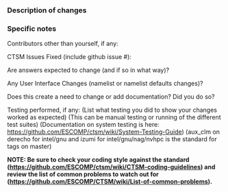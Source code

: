 ### Description of changes

### Specific notes

Contributors other than yourself, if any:

CTSM Issues Fixed (include github issue #):

Are answers expected to change (and if so in what way)?

Any User Interface Changes (namelist or namelist defaults changes)?

Does this create a need to change or add documentation? Did you do so?

Testing performed, if any:
(List what testing you did to show your changes worked as expected)
(This can be manual testing or running of the different test suites)
(Documentation on system testing is here: https://github.com/ESCOMP/ctsm/wiki/System-Testing-Guide)
(aux_clm on derecho for intel/gnu and izumi for intel/gnu/nag/nvhpc is the standard for tags on master)

**NOTE: Be sure to check your coding style against the standard
(https://github.com/ESCOMP/ctsm/wiki/CTSM-coding-guidelines) and review
the list of common problems to watch out for
(https://github.com/ESCOMP/CTSM/wiki/List-of-common-problems).**
